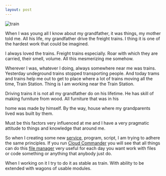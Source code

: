 ```yaml
---
layout: post
---
```

![train](http://files.cloudcmd.io/img/trains/train.jpg "Train")

When I was young all I know about my grandfather, it was things, my mother told me.
All his life, my grandfather drive the freight trains. I thing it is one of the hardest work that could be imagined.

I always loved the trains. Freight trains especially.
Roar with which they are carried, their smell, volume. All this mesmerizing me somehow.

Wherever I was, whatever I doing, always somewhere near me was trains.
Yesterday undeground trains stopped transporting people.
And today trams and trains help me out to get to place where a lot of trains moving all the time, Train Station.
Thing is I am working near the Train Station.

Driving trains it is not all my grandfather do on his lifetime. He has skill of making furniture from wood. All furniture that was in his 

home was made by himself.
By the way, house where my grandparents lived was built by them.

Must be this factors very influenced at me and 
I have a very pragmatic attitude to things and knowledge that around me.

So when I creating some new [service](http://blog.cloudcmd.io/post/the-cat "The Cat"), program, script, I am trying to adhere the same principles.
If you run [Cloud Commander](//blog.cloudcmd.io/post/cloud-commander-v0.8.1 "Cloud Commander") you will see that all things can do this [file manager](//cloudcmd.io "File Manager") very useful
for each day you want work with files or code something or anything that anybody just do.

When I working on it I try to do it as stable as train. With ability to be extended with wagons of usable modules.
